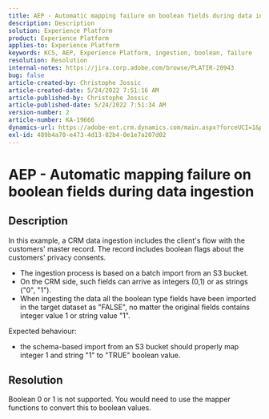 ```yaml
---
title: AEP - Automatic mapping failure on boolean fields during data ingestion
description: Description
solution: Experience Platform
product: Experience Platform
applies-to: Experience Platform
keywords: KCS, AEP, Experience Platform, ingestion, boolean, failure
resolution: Resolution
internal-notes: https://jira.corp.adobe.com/browse/PLATIR-20943
bug: false
article-created-by: Christophe Jossic
article-created-date: 5/24/2022 7:51:16 AM
article-published-by: Christophe Jossic
article-published-date: 5/24/2022 7:51:34 AM
version-number: 2
article-number: KA-19666
dynamics-url: https://adobe-ent.crm.dynamics.com/main.aspx?forceUCI=1&pagetype=entityrecord&etn=knowledgearticle&id=7a9aa847-36db-ec11-a7b6-0022480b01c6
exl-id: 489b4a70-e473-4d13-82b4-0e1e7a207d02
---
```

# AEP - Automatic mapping failure on boolean fields during data ingestion

## Description


In this example, a CRM data ingestion includes the client's flow with the customers' master record. The record includes boolean flags about the customers' privacy consents.

- The ingestion process is based on a batch import from an S3 bucket.
- On the CRM side, such fields can arrive as integers (0,1) or as strings ("0", "1").
- When ingesting the data all the boolean type fields have been imported in the target dataset as "FALSE", no matter the original fields contains integer value 1 or string value "1".


Expected behaviour:

- the schema-based import from an S3 bucket should properly map integer 1 and string "1" to "TRUE" boolean value.





## Resolution


Boolean 0 or 1 is not supported. You would need to use the mapper functions to convert this to boolean values.
